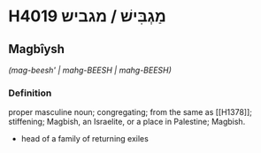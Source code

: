 # H4019 מַגְבִּישׁ / מגביש

## Magbîysh

_(mag-beesh' | mahɡ-BEESH | mahɡ-BEESH)_

### Definition

proper masculine noun; congregating; from the same as [[H1378]]; stiffening; Magbish, an Israelite, or a place in Palestine; Magbish.

- head of a family of returning exiles
